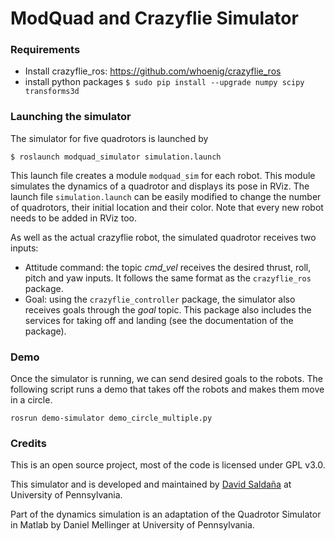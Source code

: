 # ModQuad and Crazyflie Simulator

### Requirements
* Install crazyflie_ros: https://github.com/whoenig/crazyflie_ros
* install python packages `$ sudo pip install --upgrade numpy scipy transforms3d`



### Launching the simulator
The simulator for five quadrotors is launched by
```
$ roslaunch modquad_simulator simulation.launch
```
This launch file creates a module `modquad_sim` for each robot. This module simulates the dynamics of a quadrotor and displays its pose in RViz.
The launch file `simulation.launch` can be easily modified to change the number of quadrotors, their initial location and their color. Note that every new robot needs to be added in RViz too.

As well as the actual crazyflie robot, the simulated quadrotor receives two inputs:
* Attitude command: the topic _cmd_vel_ receives the desired thrust, roll, pitch and yaw inputs. It follows the same format as the `crazyflie_ros `package.
* Goal: using the `crazyflie_controller` package, the simulator also receives goals through the _goal_ topic. This package also includes the services for taking off and landing (see the documentation of the package). 

### Demo
Once the simulator is running, we can send desired goals to the robots.  The following script runs a demo that 
takes off the robots and makes them move in a circle.
```
rosrun demo-simulator demo_circle_multiple.py
```



### Credits
This is an open source project, most of the code is licensed under GPL v3.0.

This simulator and is developed and maintained by [David Saldaña](http://davidsaldana.co/) at University of Pennsylvania.

Part of the dynamics simulation is an adaptation of the Quadrotor Simulator in Matlab by Daniel Mellinger at University of Pennsylvania.
 

